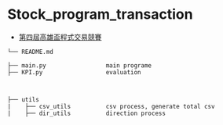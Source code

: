 # Stock_program_transaction  
- [第四屆高雄盃程式交易競賽](https://bhuntr.com/tw/competitions/eqpkavrw0olm1wupbd)  

```
└── README.md 

├── main.py                 main programe
├── KPI.py                  evaluation 



├── utils
|    ├── csv_utils          csv process, generate total csv
|    ├── dir_utils          direction process

```  

